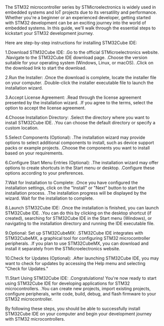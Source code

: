 The STM32 microcontroller series by STMicroelectronics is widely used in embedded systems and IoT projects due to its versatility and performance.
Whether you're a beginner or an experienced developer, getting started with STM32 development can be an exciting journey into the world of embedded systems.
In this guide, we'll walk through the essential steps to kickstart your STM32 development journey.


Here are step-by-step instructions for installing STM32Cube IDE:

1.Download STM32Cube IDE:
.Go to the official STMicroelectronics website.
.Navigate to the STM32Cube IDE download page.
.Choose the version suitable for your operating system (Windows, Linux, or macOS).
.Click on the download link to start the download.

2.Run the Installer:
.Once the download is complete, locate the installer file on your computer.
.Double-click the installer executable file to launch the installation wizard.

3.Accept License Agreement:
.Read through the license agreement presented by the installation wizard.
.If you agree to the terms, select the option to accept the license agreement.

4.Choose Installation Directory:
.Select the directory where you want to install STM32Cube IDE.
.You can choose the default directory or specify a custom location.

5.Select Components (Optional):
.The installation wizard may provide options to select additional components to install, such as device support packs or example projects.
.Choose the components you want to install based on your requirements.

6.Configure Start Menu Entries (Optional):
.The installation wizard may offer options to create shortcuts in the Start menu or desktop.
.Configure these options according to your preferences.

7.Wait for Installation to Complete:
.Once you have configured the installation settings, click on the "Install" or "Next" button to start the installation process.
.The installation progress will be displayed by the wizard. Wait for the installation to complete.

8.Launch STM32Cube IDE:
.Once the installation is finished, you can launch STM32Cube IDE.
.You can do this by clicking on the desktop shortcut (if created), searching for STM32Cube IDE in the Start menu (Windows), or navigating to the installation directory and running the IDE executable file.

9.Optional: Set up STM32CubeMX:
.STM32Cube IDE integrates with STM32CubeMX, a graphical tool for configuring STM32 microcontroller peripherals.
.If you plan to use STM32CubeMX, you can download and install it separately from the STMicroelectronics website.

10.Check for Updates (Optional):
.After launching STM32Cube IDE, you may want to check for updates by accessing the Help menu and selecting "Check for Updates."

11.Start Using STM32Cube IDE:
.Congratulations! You're now ready to start using STM32Cube IDE for developing applications for STM32 microcontrollers.
.You can create new projects, import existing projects, configure peripherals, write code, build, debug, and flash firmware to your STM32 microcontroller.

By following these steps, you should be able to successfully install STM32Cube IDE on your computer and begin your development journey with STM32 microcontrollers.
